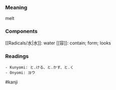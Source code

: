 ### Meaning

melt

### Components

[[Radicals/水|水]]: water [[容]]: contain; form; looks

### Readings

```
- Kunyomi: と.ける、と.かす、と.く
- Onyomi: ヨウ
```

#kanji